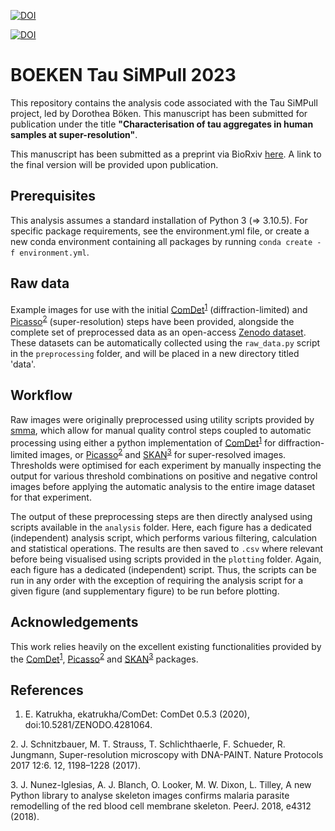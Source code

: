 [![DOI](https://zenodo.org/badge/612212565.svg)](https://zenodo.org/badge/latestdoi/612212565)

[![DOI](https://zenodo.org/badge/DOI/10.5281/zenodo.8020036.svg)](https://doi.org/10.5281/zenodo.8020036)


# BOEKEN Tau SiMPull 2023

This repository contains the analysis code associated with the Tau SiMPull project, led by Dorothea Böken. This manuscript has been submitted for publication under the title **"Characterisation of tau aggregates in human samples at super-resolution"**.

This manuscript has been submitted as a preprint via BioRxiv [here](https://doi.org/10.1101/2023.06.12.544575). A link to the final version will be provided upon publication.

## Prerequisites

This analysis assumes a standard installation of Python 3 (=> 3.10.5). For specific package requirements, see the environment.yml file, or create a new conda environment containing all packages by running ```conda create -f environment.yml```. 

## Raw data

Example images for use with the initial [ComDet][1]<sup>[1]</sup> (diffraction-limited) and [Picasso][2]<sup>[2]</sup> (super-resolution) steps have been provided, alongside the complete set of preprocessed data as an open-access [Zenodo dataset](https://doi.org/###/zenodo.###). These datasets can be automatically collected using the ```raw_data.py``` script in the ```preprocessing``` folder, and will be placed in a new directory titled 'data'.

## Workflow

Raw images were originally preprocessed using utility scripts provided by [smma](https://github.com/dezeraecox/smma), which allow for manual quality control steps coupled to automatic processing using either a python implementation of [ComDet][1]<sup>[1]</sup> for diffraction-limited images, or [Picasso][2]<sup>[2]</sup> and [SKAN][3]<sup>[3]</sup> for super-resolved images. Thresholds were optimised for each experiment by manually inspecting the output for various threshold combinations on positive and negative control images before applying the automatic analysis to the entire image dataset for that experiment.

The output of these preprocessing steps are then directly analysed using scripts available in the ```analysis``` folder. Here, each figure has a dedicated (independent) analysis script, which performs various filtering, calculation and statistical operations. The results are then saved to ```.csv``` where relevant before being visualised using scripts provided in the ```plotting``` folder. Again, each figure has a dedicated (independent) script. Thus, the scripts can be run in any order with the exception of requiring the analysis script for a given figure (and supplementary figure) to be run before plotting.

## Acknowledgements

This work relies heavily on the excellent existing functionalities provided by the [ComDet][1]<sup>[1]</sup>, [Picasso][2]<sup>[2]</sup> and [SKAN][3]<sup>[3]</sup> packages. 

## References

[1]: https://github.com/UU-cellbiology/ComDet
1. E. Katrukha, ekatrukha/ComDet: ComDet 0.5.3 (2020), doi:10.5281/ZENODO.4281064. 

[2]: https://github.com/square/picasso
2. J. Schnitzbauer, M. T. Strauss, T. Schlichthaerle, F. Schueder, R. Jungmann, Super-resolution microscopy with DNA-PAINT. Nature Protocols 2017 12:6. 12, 1198–1228 (2017).

[3]: https://github.com/jni/skan
3. J. Nunez-Iglesias, A. J. Blanch, O. Looker, M. W. Dixon, L. Tilley, A new Python library to analyse skeleton images confirms malaria parasite remodelling of the red blood cell membrane skeleton. PeerJ. 2018, e4312 (2018).